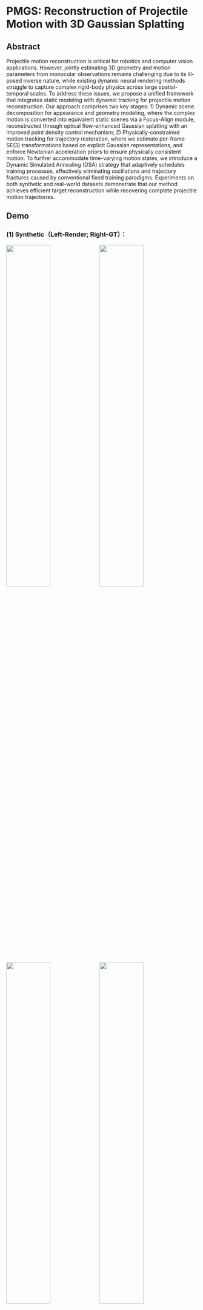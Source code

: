 # PMGS: Reconstruction of Projectile Motion with 3D Gaussian Splatting

## Abstract
Projectile motion reconstruction is critical for robotics and computer vision applications. However, jointly estimating 3D geometry and motion parameters from monocular observations remains challenging due to its ill-posed inverse nature, while existing dynamic neural rendering methods struggle to capture complex rigid-body physics across large spatial-temporal scales. To address these issues, we propose a unified framework that integrates static modeling with dynamic tracking for projectile motion reconstruction. Our approach comprises two key stages: 1) Dynamic scene decomposition for appearance and geometry modeling, where the complex motion is converted into equivalent static scenes via a Focus-Align module, reconstructed through optical flow-enhanced Gaussian splatting with an improved point density control mechanism; 2) Physically-constrained motion tracking for trajectory restoration, where we estimate per-frame SE(3) transformations based on explicit Gaussian representations, and enforce Newtonian acceleration priors to ensure physically consistent motion. To further accommodate time-varying motion states, we introduce a Dynamic Simulated Annealing (DSA) strategy that adaptively schedules training processes, effectively eliminating oscillations and trajectory fractures caused by conventional fixed training paradigms. Experiments on both synthetic and real-world datasets demonstrate that our method achieves efficient target reconstruction while recovering complete projectile motion trajectories. 

## Demo
### (1) Synthetic（Left-Render; Right-GT）：

<p align="left">
  <img src="https://github.com/user-attachments/assets/74642537-f5a6-4394-aaac-134738a151b5" width="48%">
  <img src="https://github.com/user-attachments/assets/20bb5697-3745-4f13-97f9-be9e80bb7831" width="48%">
</p>

<p align="left">
  <img src="https://github.com/user-attachments/assets/bcd0f7ce-c3d2-4d6a-9001-9d986e2ee707" width="48%"> 
  <img src="https://github.com/user-attachments/assets/fdf52a20-5dd3-459d-beff-4009b1199c92" width="48%">
</p>

<p align="left">
  <img src="https://github.com/user-attachments/assets/b288ca64-47eb-4b19-bad1-1967ee51251f" width="48%">
</p>




### (2) Real：
![box_full_results-ezgif com-video-to-gif-converter](https://github.com/user-attachments/assets/3f199596-4f85-47db-b5da-7a57d7a98432)

![bear_results-ezgif com-video-to-gif-converter](https://github.com/user-attachments/assets/a5348f9b-964e-4e89-9449-51ac65158574)

![sb_full_results-ezgif com-video-to-gif-converter](https://github.com/user-attachments/assets/3c615cdf-8b1a-496e-ac3f-59bc8d483377)
